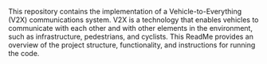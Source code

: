 This repository contains the implementation of a Vehicle-to-Everything (V2X) communications system. V2X is a technology that enables vehicles to communicate with each other and with other elements in the environment, such as infrastructure, pedestrians, and cyclists. This ReadMe provides an overview of the project structure, functionality, and instructions for running the code.

